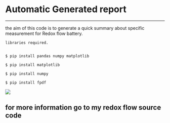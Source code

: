 # Automatic Generated report
---
the aim of this code is to generate a quick summary about specific measurement for Redox flow battery.

    libraries required.


    $ pip install pandas numpy matplotlib

    $ pip install matplotlib

    $ pip install numpy

    $ pip install fpdf

![](https://github.com/Mohamed-Nser-Said/auto_report/blob/main/data/scatter3.jpg)

## for more information go to my redox flow source code
